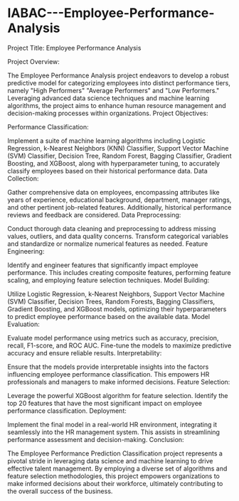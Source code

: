 # IABAC---Employee-Performance-Analysis

Project Title: Employee Performance Analysis

Project Overview:

 The Employee Performance Analysis project endeavors to develop a robust predictive model for
 categorizing employees into distinct performance tiers, namely "High Performers" "Average Performers" and "Low
 Performers." Leveraging advanced data science techniques and machine learning algorithms, the project aims to
 enhance human resource management and decision-making processes within organizations.
Project Objectives:

Performance Classification:

Implement a suite of machine learning algorithms including Logistic Regression, k-Nearest Neighbors (KNN) Classifier,
Support Vector Machine (SVM) Classifier, Decision Tree, Random Forest, Bagging Classifier, Gradient Boosting, and
XGBoost, along with hyperparameter tuning, to accurately classify employees based on their historical performance data.
Data Collection:

Gather comprehensive data on employees, encompassing attributes like years of experience, educational background,
department, manager ratings, and other pertinent job-related features. Additionally, historical performance reviews
and feedback are considered.
Data Preprocessing:

Conduct thorough data cleaning and preprocessing to address missing values, outliers, and data quality concerns.
Transform categorical variables and standardize or normalize numerical features as needed.
Feature Engineering:

Identify and engineer features that significantly impact employee performance. This includes
creating composite features, performing feature scaling, and employing feature selection techniques.
Model Building:

Utilize Logistic Regression, k-Nearest Neighbors, Support Vector Machine (SVM) Classifier, Decision Trees,
Random Forests,   Bagging Classifiers, Gradient Boosting, and XGBoost models, optimizing their hyperparameters
to predict employee performance based on the available data.
Model Evaluation:

Evaluate model performance using metrics such as accuracy, precision, recall, F1-score, and ROC AUC. Fine-tune the
models to maximize predictive accuracy and ensure reliable results.
Interpretability:

Ensure that the models provide interpretable insights into the factors influencing employee performance classification.
This empowers HR professionals and managers to make informed decisions.
Feature Selection:

Leverage the powerful XGBoost algorithm for feature selection. Identify the top 20 features that have the most
significant impact on employee performance classification.
Deployment:

Implement the final model in a real-world HR environment, integrating it seamlessly into the HR management system.
This assists in streamlining performance assessment and decision-making.
Conclusion:

The Employee Performance Prediction Classification project represents a pivotal stride in leveraging data science and
machine learning to drive effective talent management. By employing a diverse set of algorithms and feature selection
methodologies, this project empowers organizations to make informed decisions about their workforce, ultimately
contributing to the overall success of the business.
